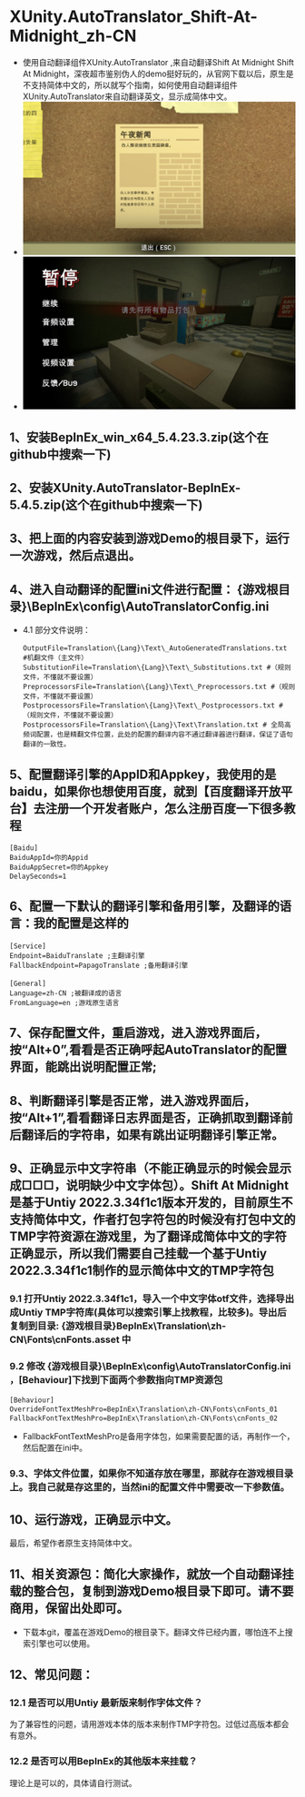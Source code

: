 # XUnity.AutoTranslator_Shift-At-Midnight_zh-CN

- 使用自动翻译组件XUnity.AutoTranslator ,来自动翻译Shift At Midnight
  Shift At Midnight，深夜超市鉴别伪人的demo挺好玩的，从官网下载以后，原生是不支持简体中文的，所以就写个指南，如何使用自动翻译组件XUnity.AutoTranslator来自动翻译英文，显示成简体中文。
- ![1753235655127](images/README/1753235655127.png)
- ![1753235670641](images/README/1753235670641.png)

## 1、安装BepInEx_win_x64_5.4.23.3.zip(这个在github中搜索一下)

## 2、安装XUnity.AutoTranslator-BepInEx-5.4.5.zip(这个在github中搜索一下)

## 3、把上面的内容安装到游戏Demo的根目录下，运行一次游戏，然后点退出。

## 4、进入自动翻译的配置ini文件进行配置： {游戏根目录}\BepInEx\config\AutoTranslatorConfig.ini

- 4.1 部分文件说明：
  ```
  OutputFile=Translation\{Lang}\Text\_AutoGeneratedTranslations.txt  #机翻文件（主文件）
  SubstitutionFile=Translation\{Lang}\Text\_Substitutions.txt #（规则文件，不懂就不要设置）
  PreprocessorsFile=Translation\{Lang}\Text\_Preprocessors.txt #（规则文件，不懂就不要设置）
  PostprocessorsFile=Translation\{Lang}\Text\_Postprocessors.txt #（规则文件，不懂就不要设置）
  PostprocessorsFile=Translation\{Lang}\Text\Translation.txt # 全局高频词配置，也是精翻文件位置，此处的配置的翻译内容不通过翻译器进行翻译，保证了语句翻译的一致性。
  ```

## 5、配置翻译引擎的AppID和Appkey，我使用的是baidu，如果你也想使用百度，就到【百度翻译开放平台】去注册一个开发者账户，怎么注册百度一下很多教程

```
[Baidu]
BaiduAppId=你的Appid
BaiduAppSecret=你的Appkey
DelaySeconds=1

```

## 6、配置一下默认的翻译引擎和备用引擎，及翻译的语言：我的配置是这样的

```
[Service]
Endpoint=BaiduTranslate ;主翻译引擎
FallbackEndpoint=PapagoTranslate ;备用翻译引擎

[General]
Language=zh-CN ;被翻译成的语言
FromLanguage=en ;游戏原生语言

```

## 7、保存配置文件，重启游戏，进入游戏界面后，按“Alt+0”,看看是否正确呼起AutoTranslator的配置界面，能跳出说明配置正常;

## 8、判断翻译引擎是否正常，进入游戏界面后，按“Alt+1”,看看翻译日志界面是否，正确抓取到翻译前后翻译后的字符串，如果有跳出证明翻译引擎正常。

## 9、正确显示中文字符串（不能正确显示的时候会显示成□□□，说明缺少中文字体包）。Shift At Midnight是基于Untiy 2022.3.34f1c1版本开发的，目前原生不支持简体中文，作者打包字符包的时候没有打包中文的TMP字符资源在游戏里，为了翻译成简体中文的字符正确显示，所以我们需要自己挂载一个基于Untiy 2022.3.34f1c1制作的显示简体中文的TMP字符包

### 9.1 打开Untiy 2022.3.34f1c1，导入一个中文字体otf文件，选择导出成Untiy TMP字符库(具体可以搜索引擎上找教程，比较多)。导出后复制到目录: {游戏根目录}BepInEx\Translation\zh-CN\Fonts\cnFonts.asset 中

### 9.2 修改 {游戏根目录}\BepInEx\config\AutoTranslatorConfig.ini ，[Behaviour]下找到下面两个参数指向TMP资源包

```
[Behaviour]
OverrideFontTextMeshPro=BepInEx\Translation\zh-CN\Fonts\cnFonts_01
FallbackFontTextMeshPro=BepInEx\Translation\zh-CN\Fonts\cnFonts_02

```

- FallbackFontTextMeshPro是备用字体包，如果需要配置的话，再制作一个，然后配置在ini中。

### 9.3、字体文件位置，如果你不知道存放在哪里，那就存在游戏根目录上。我自己就是存这里的，当然ini的配置文件中需要改一下参数值。

## 10、运行游戏，正确显示中文。

最后，希望作者原生支持简体中文。

## 11、相关资源包：简化大家操作，就放一个自动翻译挂载的整合包，复制到游戏Demo根目录下即可。请不要商用，保留出处即可。

- 下载本git，覆盖在游戏Demo的根目录下。翻译文件已经内置，哪怕连不上搜索引擎也可以使用。

## 12、常见问题：

### 12.1 是否可以用Untiy 最新版来制作字体文件？

为了兼容性的问题，请用游戏本体的版本来制作TMP字符包。过低过高版本都会有意外。

### 12.2 是否可以用BepInEx的其他版本来挂载？

理论上是可以的，具体请自行测试。
